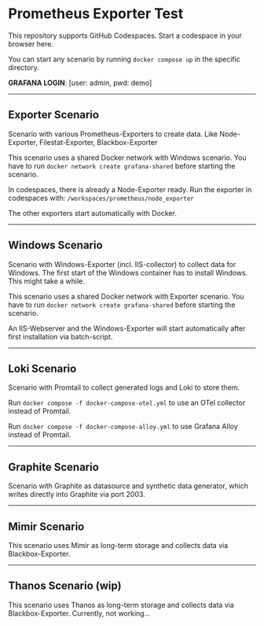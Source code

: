 # Prometheus Exporter Test

This repository supports GitHub Codespaces. Start a codespace in your browser here.

You can start any scenario by running `docker compose up` in the specific directory.

**GRAFANA LOGIN**: [user: admin, pwd: demo]

---
## Exporter Scenario

Scenario with various Prometheus-Exporters to create data. 
Like Node-Exporter, Filestat-Exporter, Blackbox-Exporter

This scenario uses a shared Docker network with Windows scenario. 
You have to run `docker network create grafana-shared` before starting the scenario.

In codespaces, there is already a Node-Exporter ready. 
Run the exporter in codespaces with: `/workspaces/prometheus/node_exporter`

The other exporters start automatically with Docker.

---
## Windows Scenario

Scenario with Windows-Exporter (incl. IIS-collector) to collect data for Windows.
The first start of the Windows container has to install Windows. This might take a while.

This scenario uses a shared Docker network with Exporter scenario.
You have to run `docker network create grafana-shared` before starting the scenario.

An IIS-Webserver and the Windows-Exporter will start automatically after first installation via batch-script.

---
## Loki Scenario

Scenario with Promtail to collect generated logs and Loki to store them.

Run `docker compose -f docker-compose-otel.yml` to use an OTel collector instead of Promtail.

Run `docker compose -f docker-compose-alloy.yml` to use Grafana Alloy instead of Promtail.

---
## Graphite Scenario

Scenario with Graphite as datasource and synthetic data generator,
which writes directly into Graphite via port 2003.

---
## Mimir Scenario

This scenario uses Mimir as long-term storage and collects data via Blackbox-Exporter.

---
## Thanos Scenario (wip)

This scenario uses Thanos as long-term storage and collects data via Blackbox-Exporter.
Currently, not working...

